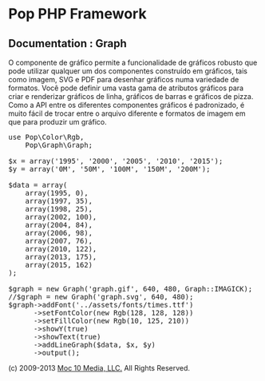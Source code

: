 Pop PHP Framework
=================

Documentation : Graph
---------------------

O componente de gráfico permite a funcionalidade de gráficos robusto que pode utilizar qualquer um dos componentes construído em gráficos, tais como imagem, SVG e PDF para desenhar gráficos numa variedade de formatos. Você pode definir uma vasta gama de atributos gráficos para criar e renderizar gráficos de linha, gráficos de barras e gráficos de pizza. Como a API entre os diferentes componentes gráficos é padronizado, é muito fácil de trocar entre o arquivo diferente e formatos de imagem em que para produzir um gráfico.

<pre>
use Pop\Color\Rgb,
    Pop\Graph\Graph;

$x = array('1995', '2000', '2005', '2010', '2015');
$y = array('0M', '50M', '100M', '150M', '200M');

$data = array(
    array(1995, 0),
    array(1997, 35),
    array(1998, 25),
    array(2002, 100),
    array(2004, 84),
    array(2006, 98),
    array(2007, 76),
    array(2010, 122),
    array(2013, 175),
    array(2015, 162)
);

$graph = new Graph('graph.gif', 640, 480, Graph::IMAGICK);
//$graph = new Graph('graph.svg', 640, 480);
$graph->addFont('../assets/fonts/times.ttf')
      ->setFontColor(new Rgb(128, 128, 128))
      ->setFillColor(new Rgb(10, 125, 210))
      ->showY(true)
      ->showText(true)
      ->addLineGraph($data, $x, $y)
      ->output();
</pre>

(c) 2009-2013 [Moc 10 Media, LLC.](http://www.moc10media.com) All Rights Reserved.
